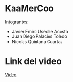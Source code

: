 # KaaMerCoo

Integrantes:

* Javier Emiro Useche Acosta
* Juan Diego Palacios Toledo
* Nicolas Quintana Cuartas

# Link del video

[Video](https://youtu.be/PwYjWsIrSxg)
